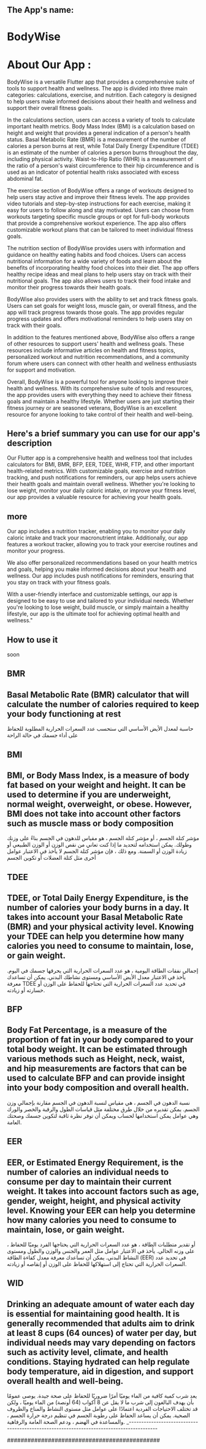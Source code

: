 ##  The App's name: 

<h1> BodyWise </h1>

# About Our App :

BodyWise is a versatile Flutter app that provides a comprehensive suite of tools to support health and wellness. The app is divided into three main categories: calculations, exercise, and nutrition. Each category is designed to help users make informed decisions about their health and wellness and support their overall fitness goals.

In the calculations section, users can access a variety of tools to calculate important health metrics. Body Mass Index (BMI) is a calculation based on height and weight that provides a general indication of a person's health status. Basal Metabolic Rate (BMR) is a measurement of the number of calories a person burns at rest, while Total Daily Energy Expenditure (TDEE) is an estimate of the number of calories a person burns throughout the day, including physical activity. Waist-to-Hip Ratio (WHR) is a measurement of the ratio of a person's waist circumference to their hip circumference and is used as an indicator of potential health risks associated with excess abdominal fat.

The exercise section of BodyWise offers a range of workouts designed to help users stay active and improve their fitness levels. The app provides video tutorials and step-by-step instructions for each exercise, making it easy for users to follow along and stay motivated. Users can choose from workouts targeting specific muscle groups or opt for full-body workouts that provide a comprehensive workout experience. The app also offers customizable workout plans that can be tailored to meet individual fitness goals.

The nutrition section of BodyWise provides users with information and guidance on healthy eating habits and food choices. Users can access nutritional information for a wide variety of foods and learn about the benefits of incorporating healthy food choices into their diet. The app offers healthy recipe ideas and meal plans to help users stay on track with their nutritional goals. The app also allows users to track their food intake and monitor their progress towards their health goals.

BodyWise also provides users with the ability to set and track fitness goals. Users can set goals for weight loss, muscle gain, or overall fitness, and the app will track progress towards those goals. The app provides regular progress updates and offers motivational reminders to help users stay on track with their goals.

In addition to the features mentioned above, BodyWise also offers a range of other resources to support users' health and wellness goals. These resources include informative articles on health and fitness topics, personalized workout and nutrition recommendations, and a community forum where users can connect with other health and wellness enthusiasts for support and motivation.

Overall, BodyWise is a powerful tool for anyone looking to improve their health and wellness. With its comprehensive suite of tools and resources, the app provides users with everything they need to achieve their fitness goals and maintain a healthy lifestyle. Whether users are just starting their fitness journey or are seasoned veterans, BodyWise is an excellent resource for anyone looking to take control of their health and well-being.


## Here's a brief summary you can use for our app's description
Our Flutter app is a comprehensive health and wellness tool that includes calculators for BMI, BMR, BFP, EER, TDEE, WHR, FTP, and other important health-related metrics. With customizable goals, exercise and nutrition tracking, and push notifications for reminders, our app helps users achieve their health goals and maintain overall wellness. Whether you're looking to lose weight, monitor your daily caloric intake, or improve your fitness level, our app provides a valuable resource for achieving your health goals.

## more 
Our app includes a nutrition tracker, enabling you to monitor your daily caloric intake and track your macronutrient intake. Additionally, our app features a workout tracker, allowing you to track your exercise routines and monitor your progress.

We also offer personalized recommendations based on your health metrics and goals, helping you make informed decisions about your health and wellness. Our app includes push notifications for reminders, ensuring that you stay on track with your fitness goals.

With a user-friendly interface and customizable settings, our app is designed to be easy to use and tailored to your individual needs. Whether you're looking to lose weight, build muscle, or simply maintain a healthy lifestyle, our app is the ultimate tool for achieving optimal health and wellness."

## How to use it 
soon
 
## BMR

Basal Metabolic Rate (BMR) calculator that will calculate the number of calories required to keep your body functioning at rest
-----------------------
 حاسبة لمعدل الأيض الأساسي التي ستحسب عدد السعرات الحرارية المطلوبة للحفاظ على أداء جسمك في حالة الراحة

## BMI
BMI, or Body Mass Index, is a measure of body fat based on your weight and height. It can be used to determine if you are underweight, normal weight, overweight, or obese. However, BMI does not take into account other factors such as muscle mass or body composition
---------------------------
مؤشر كتلة الجسم ، أو مؤشر كتلة الجسم ، هو مقياس للدهون في الجسم بناءً على وزنك وطولك. يمكن استخدامه لتحديد ما إذا كنت تعاني من نقص الوزن أو الوزن الطبيعي أو زيادة الوزن أو السمنة. ومع ذلك ، فإن مؤشر كتلة الجسم لا يأخذ في الاعتبار عوامل أخرى مثل كتلة العضلات أو تكوين الجسم

## TDEE
TDEE, or Total Daily Energy Expenditure, is the number of calories your body burns in a day. It takes into account your Basal Metabolic Rate (BMR) and your physical activity level. Knowing your TDEE can help you determine how many calories you need to consume to maintain, lose, or gain weight.
---------------
  إجمالي نفقات الطاقة اليومية ، هو عدد السعرات الحرارية التي يحرقها جسمك في اليوم. يأخذ في الاعتبار معدل الأيض الأساسي ومستوى نشاطك البدني. يمكن أن تساعدك معرفة TDEE في تحديد عدد السعرات الحرارية التي تحتاجها للحفاظ على الوزن أو خسارته أو زيادته.

## BFP
 Body Fat Percentage, is a measure of the proportion of fat in your body compared to your total body weight. It can be estimated through various methods such as  Height, neck, waist, and hip measurements are factors that can be used to calculate BFP and can provide insight into your body composition and overall health.
 ---------------
 نسبة الدهون في الجسم ، هي مقياس لنسبة الدهون في الجسم مقارنة بإجمالي وزن الجسم. يمكن تقديره من خلال طرق مختلفة مثل قياسات الطول والرقبة والخصر والورك وهي عوامل يمكن استخدامها لحساب  ويمكن أن توفر نظرة ثاقبة لتكوين جسمك وصحتك العامة.


## EER
 EER, or Estimated Energy Requirement, is the number of calories an individual needs to consume per day to maintain their current weight. It takes into account factors such as age, gender, weight, height, and physical activity level. Knowing your EER can help you determine how many calories you need to consume to maintain, lose, or gain weight.
 ------------------
  ، أو تقدير متطلبات الطاقة ، هو عدد السعرات الحرارية التي يحتاجها الفرد يوميًا للحفاظ على وزنه الحالي. يأخذ في الاعتبار عوامل مثل العمر والجنس والوزن والطول ومستوى النشاط البدني. يمكن أن تساعدك معرفة معدل كفاءة الطاقة (EER) في تحديد عدد السعرات الحرارية التي تحتاج إلى استهلاكها للحفاظ على الوزن أو إنقاصه أو زيادته.

 ## WID 
 Drinking an adequate amount of water each day is essential for maintaining good health. It is generally recommended that adults aim to drink at least 8 cups (64 ounces) of water per day, but individual needs may vary depending on factors such as activity level, climate, and health conditions. Staying hydrated can help regulate body temperature, aid in digestion, and support overall health and well-being.
 ---------------------
 يعد شرب كمية كافية من الماء يوميًا أمرًا ضروريًا للحفاظ على صحة جيدة. يوصى عمومًا بأن يهدف البالغون إلى شرب ما لا يقل عن 8 أكواب (64 أونصة) من الماء يوميًا ، ولكن قد تختلف الاحتياجات الفردية اعتمادًا على عوامل مثل مستوى النشاط والمناخ والظروف الصحية. يمكن أن يساعد الحفاظ على رطوبة الجسم في تنظيم درجة حرارة الجسم ، والمساعدة في الهضم ، ودعم الصحة العامة والرفاهية.
  _-----------------------------------------------------------------------------------------

<!-- Food Item	    Weight(g)	Calories(kcal)	Protein(g)	Carbohydrates(g)	Fat(g)
Chicken     	85	            101.2	          18.2      	0	          2.6
Chicken breast	85	             140.26	          26.35	         0	            3
Chicken thigh	85	              197.	            22	            0	      11.45
Roast duck	    85	            170.8	            20	    0	                  9.5
Cooked pigeon	85	186.2	20.3	0	11
Sausage	        57	179.55	6.84	0	1.03
Red fish	    85	108.81	22.37	0	1.45
Canned Salmon	85	130	17.4	0	6.21
Canned Tuna	    85	98.61	21.68	0	0.69
Boiled beef	    85	245.65	20.45	0	17.6
Fried beef	    85	260	20.33	0	19.2
sleep	        100	164.7	17.9	0	10.4
Liver	        85	133.5	20.72	0.75	4.65
Boiled eggs 	50	77.5	6.3	0.6	5.3
Fried Eggs  	46	90.2	6.3	0.4	7
omelette    	61	95.8	6.5	0.4	7.3
low fat milk	244	122	8.1	11.4	4.8
full-fat milk	100	64	3.5	5.5	3
Cheddar cheese	28	112.8	7	0.4	9.3
Feta cheese 	61	28	4	1.1	6
Mozzarella cheese	28	84	6.2	0.6	6.3
avocado	        146	233.6	2.9	12.5	21.4
orange      	131	61.6	1.2	15.4	0.2
peach       	150	58.5	1.4	14.3	0.4
dates       	32	90.2	0.8	24	0.1
orange      	131	61.6	1.2	15.4	0.2
fig         	50	37	0.4	9.6	0.2
apples	      138	71.8	0.4	19.1	0.2
Guava	      90	61.2	2.3	12.9	0.9
Strawberry	  144	46.1	1	11.1	0.4
kiwi	      76	46.4	0.9	11.1	0.4
mango   	207	134.6	1.1	35.2	0.6
banana	      118	105	1.3	27	0.4
coconut 	45	159.3	1.5	6.9	15.1
nuts	    28	124.9	2.4	20.1	4.4
mango	  207	134.6	1.1	35.2	0.6 -->
#############################################
